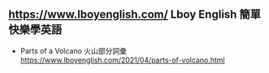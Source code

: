 ## https://www.lboyenglish.com/  Lboy English 簡單快樂學英語

- Parts of a Volcano 火山部分詞彙
  <br>https://www.lboyenglish.com/2021/04/parts-of-volcano.html
